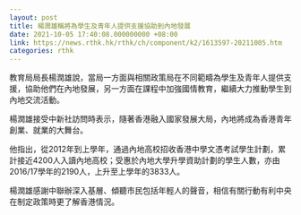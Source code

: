 ```yaml
---
layout: post
title: 楊潤雄稱將為學生及青年人提供支援協助到內地發展
date: 2021-10-05 17:40:08.000000000 +08:00
link: https://news.rthk.hk/rthk/ch/component/k2/1613597-20211005.htm
categories: rthk
---
```


教育局局長楊潤雄說，當局一方面與相關政策局在不同範疇為學生及青年人提供支援，協助他們在內地發展，另一方面在課程中加強國情教育，繼續大力推動學生到內地交流活動。

楊潤雄接受中新社訪問時表示，隨著香港融入國家發展大局，內地將成為香港青年創業、就業的大舞台。

他指出，從2012年到上學年，通過內地高校招收香港中學文憑考試學生計劃，累計接近4200人入讀內地高校；受惠於內地大學升學資助計劃的學生人數，亦由2016/17學年的2190人，上升至上學年的3833人。

楊潤雄感謝中聯辦深入基層、傾聽市民包括年輕人的聲音，相信有關行動有利中央在制定政策時更了解香港情況。
